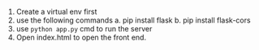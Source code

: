 1. Create a virtual env first
2. use the following commands
    a. pip install flask
    b. pip install flask-cors
3. use `python app.py` cmd to run the server
4. Open index.html to open the front end.